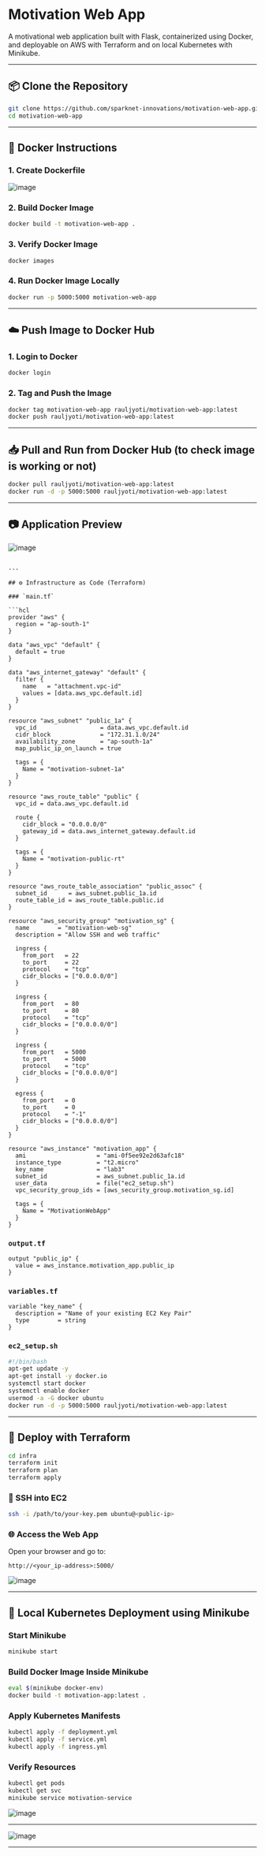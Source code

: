 # Motivation Web App

A motivational web application built with Flask, containerized using Docker, and deployable on AWS with Terraform and on local Kubernetes with Minikube.

---

## 📦 Clone the Repository

```bash
git clone https://github.com/sparknet-innovations/motivation-web-app.git
cd motivation-web-app
````

---

## 🐳 Docker Instructions

### 1. Create Dockerfile

![image](https://github.com/user-attachments/assets/60178976-541b-4220-b3e2-9d85246e0232)


### 2. Build Docker Image

```bash
docker build -t motivation-web-app .
```

### 3. Verify Docker Image

```bash
docker images
```

### 4. Run Docker Image Locally

```bash
docker run -p 5000:5000 motivation-web-app
```

---

## ☁️ Push Image to Docker Hub

### 1. Login to Docker

```bash
docker login
```

### 2. Tag and Push the Image

```bash
docker tag motivation-web-app rauljyoti/motivation-web-app:latest
docker push rauljyoti/motivation-web-app:latest
```

---

## 📥 Pull and Run from Docker Hub (to check image is working or not)

```bash
docker pull rauljyoti/motivation-web-app:latest
docker run -d -p 5000:5000 rauljyoti/motivation-web-app:latest
```

---

## 📷 Application Preview

![image](https://github.com/user-attachments/assets/c9d34f1c-f4c7-4f7d-98a4-6c91141560fd)


```

---

## ⚙️ Infrastructure as Code (Terraform)

### `main.tf`

```hcl
provider "aws" {
  region = "ap-south-1"
}

data "aws_vpc" "default" {
  default = true
}

data "aws_internet_gateway" "default" {
  filter {
    name   = "attachment.vpc-id"
    values = [data.aws_vpc.default.id]
  }
}

resource "aws_subnet" "public_1a" {
  vpc_id                  = data.aws_vpc.default.id
  cidr_block              = "172.31.1.0/24"
  availability_zone       = "ap-south-1a"
  map_public_ip_on_launch = true

  tags = {
    Name = "motivation-subnet-1a"
  }
}

resource "aws_route_table" "public" {
  vpc_id = data.aws_vpc.default.id

  route {
    cidr_block = "0.0.0.0/0"
    gateway_id = data.aws_internet_gateway.default.id
  }

  tags = {
    Name = "motivation-public-rt"
  }
}

resource "aws_route_table_association" "public_assoc" {
  subnet_id      = aws_subnet.public_1a.id
  route_table_id = aws_route_table.public.id
}

resource "aws_security_group" "motivation_sg" {
  name        = "motivation-web-sg"
  description = "Allow SSH and web traffic"

  ingress {
    from_port   = 22
    to_port     = 22
    protocol    = "tcp"
    cidr_blocks = ["0.0.0.0/0"]
  }

  ingress {
    from_port   = 80
    to_port     = 80
    protocol    = "tcp"
    cidr_blocks = ["0.0.0.0/0"]
  }

  ingress {
    from_port   = 5000
    to_port     = 5000
    protocol    = "tcp"
    cidr_blocks = ["0.0.0.0/0"]
  }

  egress {
    from_port   = 0
    to_port     = 0
    protocol    = "-1"
    cidr_blocks = ["0.0.0.0/0"]
  }
}

resource "aws_instance" "motivation_app" {
  ami                    = "ami-0f5ee92e2d63afc18"
  instance_type          = "t2.micro"
  key_name               = "lab3"
  subnet_id              = aws_subnet.public_1a.id
  user_data              = file("ec2_setup.sh")
  vpc_security_group_ids = [aws_security_group.motivation_sg.id]

  tags = {
    Name = "MotivationWebApp"
  }
}
```

### `output.tf`

```hcl
output "public_ip" {
  value = aws_instance.motivation_app.public_ip
}
```

### `variables.tf`

```hcl
variable "key_name" {
  description = "Name of your existing EC2 Key Pair"
  type        = string
}
```

### `ec2_setup.sh`

```bash
#!/bin/bash
apt-get update -y
apt-get install -y docker.io
systemctl start docker
systemctl enable docker
usermod -a -G docker ubuntu
docker run -d -p 5000:5000 rauljyoti/motivation-web-app:latest
```

---

## 🚀 Deploy with Terraform

```bash
cd infra
terraform init
terraform plan
terraform apply
```

### 🔐 SSH into EC2

```bash
ssh -i /path/to/your-key.pem ubuntu@<public-ip>
```

### 🌐 Access the Web App

Open your browser and go to:

```text
http://<your_ip-address>:5000/
```
![image](https://github.com/user-attachments/assets/bb8c87d7-c569-4424-bcfd-193345aa3950)

---

## 🧪 Local Kubernetes Deployment using Minikube

### Start Minikube

```bash
minikube start
```

### Build Docker Image Inside Minikube

```bash
eval $(minikube docker-env)
docker build -t motivation-app:latest .
```

### Apply Kubernetes Manifests

```bash
kubectl apply -f deployment.yml
kubectl apply -f service.yml
kubectl apply -f ingress.yml
```

### Verify Resources

```bash
kubectl get pods
kubectl get svc
minikube service motivation-service
```
![image](https://github.com/user-attachments/assets/7ded7e80-2557-46bc-9e79-264f316401c7)

---
![image](https://github.com/user-attachments/assets/3c613999-99c6-49d1-9556-8629b2c64a8c)

---
